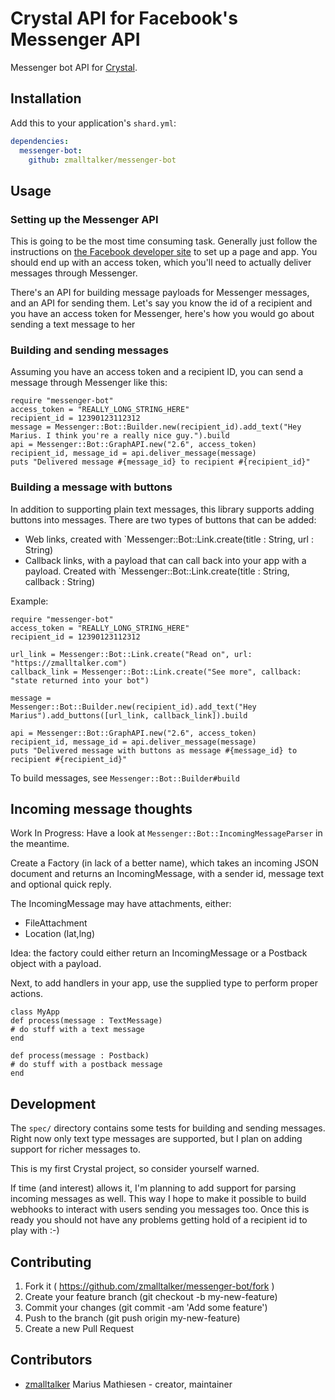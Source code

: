 # Crystal API for Facebook's Messenger API

Messenger bot API for [Crystal](http://crystal-lang.org/).

## Installation


Add this to your application's `shard.yml`:

```yaml
dependencies:
  messenger-bot:
    github: zmalltalker/messenger-bot
```


## Usage

### Setting up the Messenger API

This is going to be the most time consuming task. Generally just
follow the instructions on
[the Facebook developer site](https://developers.facebook.com/docs/messenger-platform/quickstart)
to set up a page and app. You should end up with an access token,
which you'll need to actually deliver messages through Messenger.

There's an API for building message payloads for Messenger messages, and an API for sending them.
Let's say you know the id of a recipient and you have an access token
for Messenger, here's how you would go about sending a text message to
her

### Building and sending messages

Assuming you have an access token and a recipient ID, you can send a
message through Messenger like this:


```crystal
require "messenger-bot"
access_token = "REALLY_LONG_STRING_HERE"
recipient_id = 12390123112312
message = Messenger::Bot::Builder.new(recipient_id).add_text("Hey Marius. I think you're a really nice guy.").build
api = Messenger::Bot::GraphAPI.new("2.6", access_token)
recipient_id, message_id = api.deliver_message(message)
puts "Delivered message #{message_id} to recipient #{recipient_id}"

```

### Building a message with buttons

In addition to supporting plain text messages, this library supports
adding buttons into messages. There are two types of buttons that can
be added:

* Web links, created with `Messenger::Bot::Link.create(title : String,
url : String)
* Callback links, with a payload that can call back into your app with
  a payload. Created with `Messenger::Bot::Link.create(title : String,
  callback : String)

Example:
```crystal
require "messenger-bot"
access_token = "REALLY_LONG_STRING_HERE"
recipient_id = 12390123112312

url_link = Messenger::Bot::Link.create("Read on", url:
"https://zmalltalker.com")
callback_link = Messenger::Bot::Link.create("See more", callback:
"state returned into your bot")

message =
Messenger::Bot::Builder.new(recipient_id).add_text("Hey Marius").add_buttons([url_link, callback_link]).build

api = Messenger::Bot::GraphAPI.new("2.6", access_token)
recipient_id, message_id = api.deliver_message(message)
puts "Delivered message with buttons as message #{message_id} to recipient #{recipient_id}"
```

To build messages, see `Messenger::Bot::Builder#build`

## Incoming message thoughts

Work In Progress: Have a look at
`Messenger::Bot::IncomingMessageParser` in the meantime.

Create a Factory (in lack of a better name), which takes an incoming
JSON document and returns an IncomingMessage, with a sender id,
message text and optional quick reply.

The IncomingMessage may have attachments, either:
* FileAttachment
* Location (lat,lng)

Idea: the factory could either return an IncomingMessage or a Postback
object with a payload.

Next, to add handlers in your app, use the supplied type to perform
proper actions.

```crystal
class MyApp
def process(message : TextMessage)
# do stuff with a text message
end

def process(message : Postback)
# do stuff with a postback message
end
```

## Development

The `spec/` directory contains some tests for building and sending
messages. Right now only text type messages are supported, but I plan
on adding support for richer messages to.

This is my first Crystal project, so consider yourself warned.

If time (and interest) allows it, I'm planning to add support for
parsing incoming messages as well. This way I hope to make it possible
to build webhooks to interact with users sending you messages
too. Once this is ready you should not have any problems getting hold
of a recipient id to play with :-)

## Contributing

1. Fork it ( https://github.com/zmalltalker/messenger-bot/fork )
2. Create your feature branch (git checkout -b my-new-feature)
3. Commit your changes (git commit -am 'Add some feature')
4. Push to the branch (git push origin my-new-feature)
5. Create a new Pull Request

## Contributors

- [zmalltalker](https://github.com/zmalltalker) Marius Mathiesen - creator, maintainer
